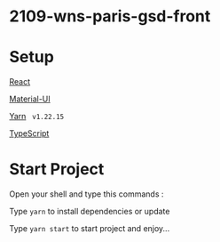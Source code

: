 # 2109-wns-paris-gsd-front

# Setup

[React](https://en.reactjs.org/)

[Material-UI](https://mui.com/)

[Yarn](https://classic.yarnpkg.com/lang/en/docs/install/#debian-stable) ` v1.22.15`

[TypeScript](https://www.typescriptlang.org/)

# Start Project

Open your shell and type this commands :

Type `yarn` to install dependencies or update

Type `yarn start` to start project and enjoy...
